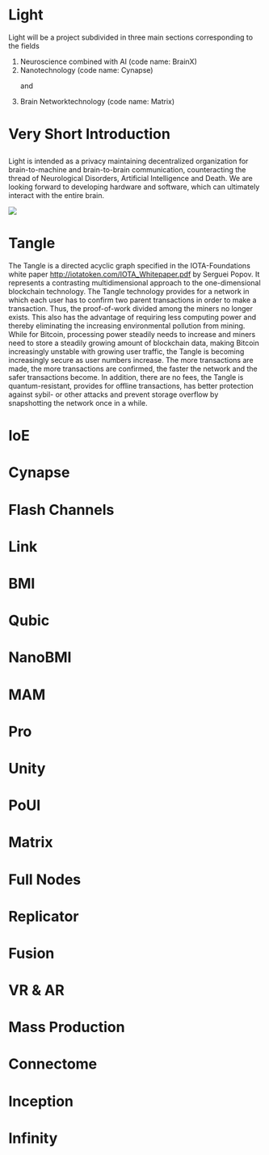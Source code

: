 # Light


Light will be a project subdivided in three main sections corresponding to the fields 
1. Neuroscience combined with AI (code name: BrainX)
2. Nanotechnology (code name: Cynapse) <p>
and
3. Brain Networktechnology (code name: Matrix)
 

# Very Short Introduction <p>
  Light is intended as a privacy maintaining decentralized organization for brain-to-machine and brain-to-brain communication, counteracting the thread of Neurological Disorders, Artificial Intelligence and Death. We are looking forward to developing hardware and software, which can ultimately interact with the entire brain.

![](https://github.com/LksWlprn/Light/blob/master/Website/Light%20Roadmap.png)

# Tangle
The Tangle is a directed acyclic graph specified in the IOTA-Foundations white paper http://iotatoken.com/IOTA_Whitepaper.pdf by Serguei Popov. It represents a contrasting multidimensional approach to the one-dimensional blockchain technology. The Tangle technology provides for a network in which each user has to confirm two parent transactions in order to make a transaction. Thus, the proof-of-work divided among the miners no longer exists. This also has the advantage of requiring less computing power and thereby eliminating the increasing environmental pollution from mining. While for Bitcoin, processing power steadily needs to increase and miners need to store a steadily growing amount of blockchain data, making Bitcoin increasingly unstable with growing user traffic, the Tangle is becoming increasingly secure as user numbers increase. The more transactions are made, the more transactions are confirmed, the faster the network and the safer transactions become. In addition, there are no fees, the Tangle is quantum-resistant, provides for offline transactions, has better protection against sybil- or other attacks and prevent storage overflow by snapshotting the network once in a while.

# IoE

# Cynapse

# Flash Channels

# Link

# BMI

# Qubic

# NanoBMI

# MAM

# Pro

# Unity

# PoUI

# Matrix

# Full Nodes

# Replicator

# Fusion

# VR & AR

# Mass Production

# Connectome

# Inception

# Infinity




























